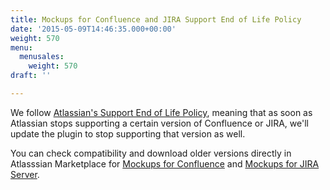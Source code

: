```yaml
---
title: Mockups for Confluence and JIRA Support End of Life Policy
date: '2015-05-09T14:46:35.000+00:00'
weight: 570
menu:
  menusales:
    weight: 570
draft: ''

---
```


We follow [Atlassian's Support End of Life Policy](http://confluence.atlassian.com/display/Support/Atlassian+Support+End+of+Life+Policy), meaning that as soon as Atlassian stops supporting a certain version of Confluence or JIRA, we'll update the plugin to stop supporting that version as well.

You can check compatibility and download older versions directly in Atlasssian Marketplace for [Mockups for Confluence](https://marketplace.atlassian.com/plugins/com.balsamiq.confluence.plugins.mockups/versions) and [Mockups for JIRA Server](https://marketplace.atlassian.com/plugins/com.balsamiq.jira.plugins.mockups/versions).